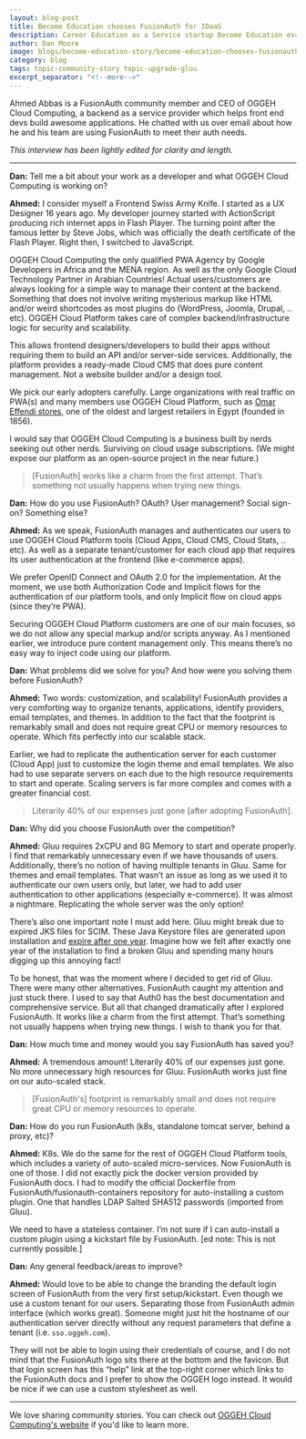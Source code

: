 ```yaml
---
layout: blog-post
title: Become Education chooses FusionAuth for IDaaS
description: Career Education as a Service startup Become Education evaluated IDaaS services and chose FusionAuth because FusionAuth understood them.
author: Dan Moore
image: blogs/become-education-story/become-education-chooses-fusionauth-for-idaas.png
category: blog
tags: topic-community-story topic-upgrade-gluu
excerpt_separator: "<!--more-->"
---
```


Ahmed Abbas is a FusionAuth community member and CEO of OGGEH Cloud Computing, a backend as a service provider which helps front end devs build awesome applications. He chatted with us over email about how he and his team are using FusionAuth to meet their auth needs. 

<!--more-->

*This interview has been lightly edited for clarity and length.*

-------

**Dan:** Tell me a bit about your work as a developer and what OGGEH Cloud Computing is working on?

**Ahmed:** I consider myself a Frontend Swiss Army Knife. I started as a UX Designer 16 years ago. My developer journey started with ActionScript producing rich internet apps in Flash Player. The turning point after the famous letter by Steve Jobs, which was officially the death certificate of the Flash Player. Right then, I switched to JavaScript.

OGGEH Cloud Computing the only qualified PWA Agency by Google Developers in Africa and the MENA region. As well as the only Google Cloud Technology Partner in Arabian Countries! Actual users/customers are always looking for a simple way to manage their content at the backend. Something that does not involve writing mysterious markup like HTML and/or weird shortcodes as most plugins do (WordPress, Joomla, Drupal, .. etc). OGGEH Cloud Platform takes care of complex backend/infrastructure logic for security and scalability. 

This allows frontend designers/developers to build their apps without requiring them to build an API and/or server-side services. Additionally, the platform provides a ready-made Cloud CMS that does pure content management. Not a website builder and/or a design tool.

We pick our early adopters carefully. Large organizations with real traffic on PWA(s) and many members use OGGEH Cloud Platform, such as [Omar Effendi stores](https://shop.omareffendi.com.eg/?lang=en), one of the oldest and largest retailers in Egypt (founded in 1856).

I would say that OGGEH Cloud Computing is a business built by nerds seeking out other nerds. Surviving on cloud usage subscriptions. (We might expose our platform as an open-source project in the near future.)

> [FusionAuth] works like a charm from the first attempt. That’s something not usually happens when trying new things. 

**Dan:** How do you use FusionAuth? OAuth? User management? Social sign-on? Something else?

**Ahmed:** As we speak, FusionAuth manages and authenticates our users to use OGGEH Cloud Platform tools (Cloud Apps, Cloud CMS, Cloud Stats, .. etc). As well as a separate tenant/customer for each cloud app that requires its user authentication at the frontend (like e-commerce apps).

We prefer OpenID Connect and OAuth 2.0 for the implementation. At the moment, we use both Authorization Code and Implicit flows for the authentication of our platform tools, and only Implicit flow on cloud apps (since they’re PWA).

Securing OGGEH Cloud Platform customers are one of our main focuses, so we do not allow any special markup and/or scripts anyway. As I mentioned earlier, we introduce pure content management only. This means there’s no easy way to inject code using our platform.

**Dan:** What problems did we solve for you? And how were you solving them before FusionAuth?

**Ahmed:** Two words: customization, and scalability! FusionAuth provides a very comforting way to organize tenants, applications, identify providers, email templates, and themes. In addition to the fact that the footprint is remarkably small and does not require great CPU or memory resources to operate. Which fits perfectly into our scalable stack.

Earlier, we had to replicate the authentication server for each customer (Cloud App) just to customize the login theme and email templates. We also had to use separate servers on each due to the high resource requirements to start and operate. Scaling servers is far more complex and comes with a greater financial cost.

> Literarily 40% of our expenses just gone [after adopting FusionAuth]. 

**Dan:** Why did you choose FusionAuth over the competition?

**Ahmed:** Gluu requires 2xCPU and 8G Memory to start and operate properly. I find that remarkably unnecessary even if we have thousands of users. Additionally, there’s no notion of having multiple tenants in Gluu. Same for themes and email templates. That wasn’t an issue as long as we used it to authenticate our own users only, but later, we had to add user authentication to other applications (especially e-commerce). It was almost a nightmare. Replicating the whole server was the only option!

There’s also one important note I must add here. Gluu might break due to expired JKS files for SCIM. These Java Keystore files are generated upon installation and [expire after one year](https://gluu.org/docs/gluu-server/4.0/operation/replace-expired-jks-scim/). Imagine how we felt after exactly one year of the installation to find a broken Gluu and spending many hours digging up this annoying fact! 

To be honest, that was the moment where I decided to get rid of Gluu. There were many other alternatives. FusionAuth caught my attention and just stuck there. I used to say that Auth0 has the best documentation and comprehensive service. But all that changed dramatically after I explored FusionAuth. It works like a charm from the first attempt. That’s something not usually happens when trying new things. I wish to thank you for that.

**Dan:** How much time and money would you say FusionAuth has saved you?

**Ahmed:** A tremendous amount! Literarily 40% of our expenses just gone. No more unnecessary high resources for Gluu. FusionAuth works just fine on our auto-scaled stack.

> [FusionAuth's] footprint is remarkably small and does not require great CPU or memory resources to operate.

**Dan:** How do you run FusionAuth (k8s, standalone tomcat server, behind a proxy, etc)?

**Ahmed:** K8s. We do the same for the rest of OGGEH Cloud Platform tools, which includes a variety of auto-scaled micro-services. Now FusionAuth is one of those. I did not exactly pick the docker version provided by FusionAuth docs. I had to modify the official Dockerfile from FusionAuth/fusionauth-containers repository for auto-installing a custom plugin. One that handles LDAP Salted SHA512 passwords (imported from Gluu). 

We need to have a stateless container. I’m not sure if I can auto-install a custom plugin using a kickstart file by FusionAuth. [ed note: This is not currently possible.]

**Dan:** Any general feedback/areas to improve?

**Ahmed:** Would love to be able to change the branding the default login screen of FusionAuth from the very first setup/kickstart. Even though we use a custom tenant for our users. Separating those from FusionAuth admin interface (which works great). Someone might just hit the hostname of our authentication server directly without any request parameters that define a tenant (i.e. `sso.oggeh.com`). 

They will not be able to login using their credentials of course, and I do not mind that the FusionAuth logo sits there at the bottom and the favicon. But that login screen has this “help” link at the top-right corner which links to the FusionAuth docs and I prefer to show the OGGEH logo instead. It would be nice if we can use a custom stylesheet as well.

-------

We love sharing community stories. You can check out [OGGEH Cloud Computing's website](https://oggeh.com/) if you'd like to learn more. 
